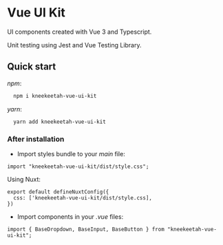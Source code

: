 # Vue UI Kit

UI components created with Vue 3 and Typescript.

Unit testing using Jest and Vue Testing Library.




## Quick start

*npm*:

```bash
  npm i kneekeetah-vue-ui-kit
```
*yarn*: 

```
  yarn add kneekeetah-vue-ui-kit
```
### After installation
- Import styles bundle to your *main* file:
```
import "kneekeetah-vue-ui-kit/dist/style.css";
```
Using Nuxt:
```
export default defineNuxtConfig({
  css: ['kneekeetah-vue-ui-kit/dist/style.css],
})

```
- Import components in your *.vue* files:

```
import { BaseDropdown, BaseInput, BaseButton } from "kneekeetah-vue-ui-kit";
```
